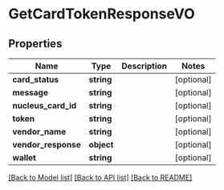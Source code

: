 # GetCardTokenResponseVO

## Properties
Name | Type | Description | Notes
------------ | ------------- | ------------- | -------------
**card_status** | **string** |  | [optional] 
**message** | **string** |  | [optional] 
**nucleus_card_id** | **string** |  | [optional] 
**token** | **string** |  | [optional] 
**vendor_name** | **string** |  | [optional] 
**vendor_response** | **object** |  | [optional] 
**wallet** | **string** |  | [optional] 

[[Back to Model list]](../README.md#documentation-for-models) [[Back to API list]](../README.md#documentation-for-api-endpoints) [[Back to README]](../README.md)


